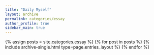 ```yaml
---
title: "Daily Myself"
layout: archive
permalink: categories/essay
author_profile: true
sidebar_main: true
---
```



{% assign posts = site.categories.essay %}
{% for post in posts %} {% include archive-single.html type=page.entries_layout %} {% endfor %}

